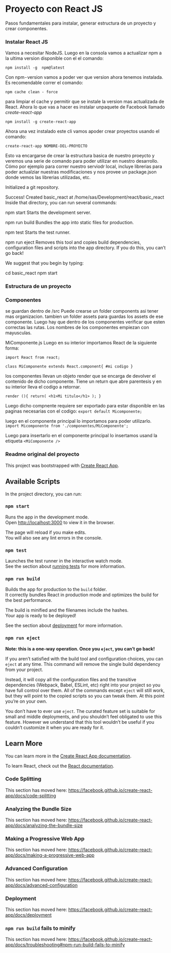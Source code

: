 # Proyecto con React JS
Pasos fundamentales para instalar, generar estructura de un proyecto y crear componentes.
### Instalar React JS
Vamos a necesitar NodeJS.
Luego en la consola vamos a actualizar npm a la ultima version disponible con el el comando:

`npm install -g  npm@latest`

Con npm - version vamos a poder ver que version ahora tenemos instalada.
Es recomendable correr el comando:

`npm cache clean - force`

para limpiar el cache y permitir que se instale la version mas actualizada de React.
Ahora lo que vas a hacer es instalar unpaquete de Facebook llamado *create-react-app*

`npm install -g create-react-app`

Ahora una vez instalado este cli vamos apoder crear proyectos usando el comando:

`create-react-app NOMBRE-DEL-PROYECTO`

Esto va encargarse de crear la estructura basica de nuestro proeycto y veremos una serie de comando para poder utilizar en nuestro desarrollo. Cómo por ejemplo para correr nuestro serviodr local, incluye librerias para poder actualziar nuestras modificaciones y nos provee un package.json donde vemos las librerias utilizadas, etc.


Initialized a git repository.

Success! Created basic_react at /home/sas/Development/react/basic_react
Inside that directory, you can run several commands:

  npm start
    Starts the development server.

  npm run build
    Bundles the app into static files for production.

  npm test
    Starts the test runner.

  npm run eject
    Removes this tool and copies build dependencies, configuration files
    and scripts into the app directory. If you do this, you can’t go back!

We suggest that you begin by typing:

  cd basic_react
  npm start


### Estructura de un proyecto


### Componentes

se guardan dentro de /src
Puede crearse un folder components asi tener mas organizacion. tambien un folder assets para guardas los assets de ese componente. Luego hay que dentro de los componentes verificar que esten correctas las rutas.
Los nombres de los componentes empiezan con mayusculas.

MiComponente.js
Luego en su interior importamos React de la siguiente forma:

`import React from react;`

`class MiComponente extends React.component{
    #mi codigo
}`

los componentes llevan un objeto render que se encarga de devolver el contenido de dicho componente. Tiene un return que abre parentesis y en su interior lleva el codigo a retornar.

` render (){ return( <h1>Mi titulo</h1> ); } `

Luego dicho compnente requiere ser exportado para estar disponible en las paginas necesarias con el codigo:
`export default Micomponente;`

luego en el componente principal lo importamos para poder utilizarlo.
`import Micomponente from './componentes/MiComponente';`

Luego para insertarlo en el componente principal lo insertamos usand la etiqueta `<MiComponente />`





### Readme original del proyecto

This project was bootstrapped with [Create React App](https://github.com/facebook/create-react-app).

## Available Scripts

In the project directory, you can run:

### `npm start`

Runs the app in the development mode.<br />
Open [http://localhost:3000](http://localhost:3000) to view it in the browser.

The page will reload if you make edits.<br />
You will also see any lint errors in the console.

### `npm test`

Launches the test runner in the interactive watch mode.<br />
See the section about [running tests](https://facebook.github.io/create-react-app/docs/running-tests) for more information.

### `npm run build`

Builds the app for production to the `build` folder.<br />
It correctly bundles React in production mode and optimizes the build for the best performance.

The build is minified and the filenames include the hashes.<br />
Your app is ready to be deployed!

See the section about [deployment](https://facebook.github.io/create-react-app/docs/deployment) for more information.

### `npm run eject`

**Note: this is a one-way operation. Once you `eject`, you can’t go back!**

If you aren’t satisfied with the build tool and configuration choices, you can `eject` at any time. This command will remove the single build dependency from your project.

Instead, it will copy all the configuration files and the transitive dependencies (Webpack, Babel, ESLint, etc) right into your project so you have full control over them. All of the commands except `eject` will still work, but they will point to the copied scripts so you can tweak them. At this point you’re on your own.

You don’t have to ever use `eject`. The curated feature set is suitable for small and middle deployments, and you shouldn’t feel obligated to use this feature. However we understand that this tool wouldn’t be useful if you couldn’t customize it when you are ready for it.

## Learn More

You can learn more in the [Create React App documentation](https://facebook.github.io/create-react-app/docs/getting-started).

To learn React, check out the [React documentation](https://reactjs.org/).

### Code Splitting

This section has moved here: https://facebook.github.io/create-react-app/docs/code-splitting

### Analyzing the Bundle Size

This section has moved here: https://facebook.github.io/create-react-app/docs/analyzing-the-bundle-size

### Making a Progressive Web App

This section has moved here: https://facebook.github.io/create-react-app/docs/making-a-progressive-web-app

### Advanced Configuration

This section has moved here: https://facebook.github.io/create-react-app/docs/advanced-configuration

### Deployment

This section has moved here: https://facebook.github.io/create-react-app/docs/deployment

### `npm run build` fails to minify

This section has moved here: https://facebook.github.io/create-react-app/docs/troubleshooting#npm-run-build-fails-to-minify
